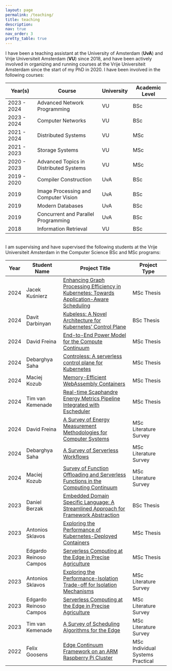 ```yaml
---
layout: page
permalink: /teaching/
title: teaching
description:
nav: true
nav_order: 3
pretty_table: true
---
```


I have been a teaching assistant at the University of Amsterdam (**UvA**) and Vrije Universiteit Amsterdam (**VU**) since 2018, and have been actively involved in organizing and running courses at the Vrije Universiteit Amsterdam since the start of my PhD in 2020.
I have been involved in the following courses:

| Year(s)       | Course                                    | University    | Academic Level    |
| ---           | ---                                       | ---           | ---               |
| 2023 - 2024   | Advanced Network Programming              | VU            | BSc               |
| 2023 - 2024   | Computer Networks                         | VU            | BSc               |
| 2021 - 2024   | Distributed Systems                       | VU            | MSc               |
| 2021 - 2023   | Storage Systems                           | VU            | MSc               |
| 2020 - 2023   | Advanced Topics in Distributed Systems    | VU            | MSc               |
| 2019 - 2020   | Compiler Construction                     | UvA           | BSc               |
| 2019          | Image Processing and Computer Vision      | UvA           | BSc               |
| 2019          | Modern Databases                          | UvA           | BSc               |
| 2019          | Concurrent and Parallel Programming       | UvA           | BSc               |
| 2018          | Information Retrieval                     | VU            | BSc               |

<br>
I am supervising and have supervised the following students at the Vrije Universiteit Amsterdam in the Computer Science BSc and MSc programs:

| Year      | Student Name              | Project Title                                                                                                                             | Project Type                      |
| ---       | ---                       | ---                                                                                                                                       | ---                               |
| 2024      | Jacek Kuśnierz              | [Enhancing Graph Processing Efficiency in Kubernetes: Towards Application-Aware Scheduling](/assets/pdf/education/2024-jkusnierz-msc_thesis.pdf)                                     | MSc Thesis                        |
| 2024      | Davit Darbinyan           | [Kubeless: A Novel Architecture for Kubernetes’ Control Plane](/assets/pdf/education/2024-ddarbinyan-bsc_thesis.pdf)                      | BSc Thesis                        |
| 2024      | David Freina              | [End-to-End Power Model for the Compute Continuum](/assets/pdf/education/2024-dfreina-msc_thesis.pdf)                                     | MSc Thesis                        |
| 2024      | Debarghya Saha            | [Controless: A serverless control plane for Kubernetes](/assets/pdf/education/2024-dsaha-msc_thesis.pdf)                                  | MSc Thesis                        |
| 2024      | Maciej Kozub              | [Memory-Efficient WebAssembly Containers](/assets/pdf/education/2024-mkozub-msc_thesis.pdf)                                               | MSc Thesis                        |
| 2024      | Tim van Kemenade          | [Real-time Scaphandre Energy Metrics Pipeline Integrated with Escheduler](/assets/pdf/education/2024-tkemenade-msc_thesis.pdf)            | MSc Thesis                        |
| 2024      | David Freina              | [A Survey of Energy Measurement Methodologies for Computer Systems](/assets/pdf/education/2024-dfreina-litsurvey.pdf)                     | MSc Literature Survey             |
| 2024      | Debarghya Saha            | [A Survey of Serverless Workflows](/assets/pdf/education/2024-dsaha-litsurvey.pdf)                                                        | MSc Literature Survey             |
| 2024      | Maciej Kozub              | [Survey of Function Offloading and Serverless Functions in the Computing Continuum](/assets/pdf/education/2024-mkozub-litsurvey.pdf)      | MSc Literature Survey             |
| 2023      | Daniel Berzak             | [Embedded Domain Specific Language: A Streamlined Approach for Framework Abstraction](/assets/pdf/education/2023-dberzak-bsc_thesis.pdf)  | BSc Thesis                        |
| 2023      | Antonios Sklavos          | [Exploring the Performance of Kubernetes-Deployed Containers](/assets/pdf/education/2023-asklavos-msc_thesis.pdf)                         | MSc Thesis                        |
| 2023      | Edgardo Reinoso Campos    | [Serverless Computing at the Edge in Precise Agriculture](/assets/pdf/education/2023-ecampos-msc_thesis.pdf)                              | MSc Thesis                        |
| 2023      | Antonios Sklavos          | [Exploring the Performance-Isolation Trade-off for Isolation Mechanisms](/assets/pdf/education/2023-asklavos-litsurvey.pdf)               | MSc Literature Survey             |
| 2023      | Edgardo Reinoso Campos    | [Serverless Computing at the Edge in Precise Agriculture](/assets/pdf/education/2023-ecampos-litsurvey.pdf)                               | MSc Literature Survey             |
| 2023      | Tim van Kemenade          | [A Survey of Scheduling Algorithms for the Edge](/assets/pdf/education/2023-tkemenade-litsurvey.pdf)                                      | MSc Literature Survey             |
| 2022      | Felix Goosens             | [Edge Continuum Framework on an ARM Raspberry Pi Cluster](/assets/pdf/education/2022-fgoosens-isp.pdf)                                    | MSc Individual Systems Practical  |
